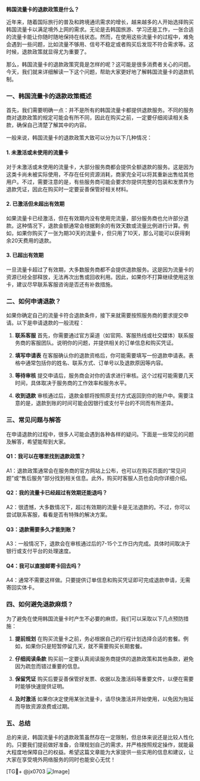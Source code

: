 **韩国流量卡的退款政策是什么？**

近年来，随着国际旅行的普及和跨境通讯需求的增长，越来越多的人开始选择购买韩国流量卡以满足境外上网的需求。无论是去韩国旅游、学习还是工作，一张合适的流量卡能让你随时随地保持在线状态。然而，在使用这些流量卡的过程中，难免会遇到一些问题，比如流量不够用、信号不稳定或者购买后发现不符合需求等。这时候，退款政策就显得尤为重要了。

那么，韩国流量卡的退款政策究竟是怎样的呢？这可能是很多消费者关心的问题。今天，我们就来详细解读一下这个问题，帮助大家更好地了解韩国流量卡的退款机制。

### **一、韩国流量卡的退款政策概述**

首先，我们需要明确一点：并不是所有的韩国流量卡都提供退款服务。不同的服务商对退款政策的规定可能会有所不同，因此在购买之前，一定要仔细阅读相关条款，确保自己清楚了解其中的内容。

一般来说，韩国流量卡的退款政策大致可以分为以下几种情况：

#### 1. **未激活或未使用的流量卡**
对于未激活或未使用的流量卡，大部分服务商都会提供全额退款的服务。这是因为这类卡尚未被实际使用，不存在任何资源消耗，商家完全可以将其重新出售给其他用户。不过，需要注意的是，有些服务商可能会要求你提供完整的包装和发票作为退款凭证，因此在购买时一定要妥善保管好相关材料。

#### 2. **已激活但未超出有效期**
如果流量卡已经激活，但在有效期内没有使用完流量，部分服务商也允许部分退款。这种情况下，退款金额通常会根据剩余的有效天数或流量比例进行计算。例如，如果你购买了一张为期30天的流量卡，但只用了10天，那么可能可以获得剩余20天费用的退款。

#### 3. **已超出有效期**
一旦流量卡超过了有效期，大多数服务商都不会提供退款服务。这是因为流量卡的资源已经全部释放，无法再次出售或回收利用。因此，如果你不打算继续使用这张卡，建议尽早联系客服咨询是否还有补救措施。

### **二、如何申请退款？**

如果你确定自己的流量卡符合退款条件，接下来就需要按照服务商的要求提交申请。以下是申请退款的一般流程：

1. **联系客服**
   首先，你需要通过官方渠道（如官网、客服热线或社交媒体）联系服务商的客服团队。说明你的问题，并提供相关的订单信息和购买凭证。

2. **填写申请表**
   在客服确认你的退款资格后，你可能需要填写一份退款申请表。表格中通常包括你的姓名、联系方式、订单号以及退款原因等内容。

3. **等待审核**
   提交申请后，服务商会对你的请求进行审核。这个过程可能需要几天时间，具体取决于服务商的工作效率和服务水平。

4. **收到退款**
   审核通过后，退款金额将按照原支付方式返回到你的账户中。需要注意的是，退款到账的时间可能会因银行或支付平台的不同而有所差异。

### **三、常见问题与解答**

在申请退款的过程中，很多人可能会遇到各种各样的疑问。下面是一些常见的问题及解答，希望能帮到大家。

#### Q1：我可以在哪里找到退款政策？
A1：退款政策通常会在服务商的官方网站上公布，也可以在购买页面的“常见问题”或“售后服务”部分找到相关信息。此外，购买时客服人员也会向你详细介绍。

#### Q2：我的流量卡已经超过有效期还能退吗？
A2：很遗憾，大多数情况下，超过有效期的流量卡是无法退款的。不过，你可以尝试联系客服，看看是否有特殊的解决方案。

#### Q3：退款需要多久才能到账？
A3：一般情况下，退款会在审核通过后的7-15个工作日内完成。具体时间取决于银行或支付平台的处理速度。

#### Q4：我可以直接邮寄卡回去吗？
A4：通常不需要这样做。只要提供订单信息和购买凭证即可完成退款申请，无需寄回实体卡。

### **四、如何避免退款麻烦？**

为了避免在使用韩国流量卡时产生不必要的麻烦，我们可以采取以下几点预防措施：

1. **提前规划**
   在购买流量卡之前，务必根据自己的行程计划选择合适的套餐。例如，如果你只是短暂停留几天，就不需要购买长期套餐。

2. **仔细阅读条款**
   购买前一定要认真阅读服务商提供的退款政策和其他条款，避免因为疏忽而错过重要的信息。

3. **保留凭证**
   购买后要妥善保管好发票、收据以及激活码等重要文件，以便在需要时能够快速提供证明。

4. **及时激活**
   如果你决定使用某张流量卡，请尽快激活并开始使用，以免因为拖延而导致资源浪费或过期。

### **五、总结**

总的来说，韩国流量卡的退款政策虽然存在一定限制，但总体来说还是比较人性化的。只要我们提前做好准备，合理规划自己的需求，并严格按照规定操作，就能最大程度地保障自己的权益。希望这篇文章能为大家提供一些实用的信息和建议，让大家在享受境外网络服务的同时也能安心无忧！

[TG💪+ @jx0703 ![Image](https://github.com/user-attachments/assets/dbca1d08-cadb-493c-b0ec-ad6f7a83f270)]